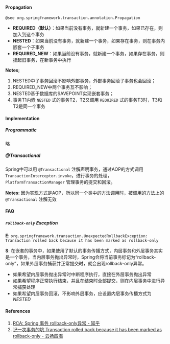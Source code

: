 #### Propagation

	@see org.springframework.transaction.annotation.Propagation

- **REQUIRED（默认）**：如果当前没有事务，就新建一个事务，如果已存在，则加入到这个事务
- **NESTED**：如果当前没有事务，就新建一个事务，如果存在事务，则在事务内嵌套一个子事务
- **REQUIRED_NEW**：如果当前没有事务，就新建一个事务，如果存在事务，则挂起旧事务，在新事务中执行

**Notes**; 

1. NESTED中子事务回滚不影响外部事务，外部事务回滚子事务也会回滚；
2. REQUIRED_NEW中两个事务互不影响；
3. NESTED基于数据库的SAVEPOINT实现嵌套事务；
4. 事务T1内嵌 `NESTED` 式的事务T2，T2又调用 `REQUIRED` 式的事务T3时，T3和T2是同一个事务

#### Implementation

##### Programmatic

略

##### @Transactional

Spring中可以用 `@Transactional` 注解声明事务，通过AOP的方式调用 `TransactionInterceptor.invoke`，进行事务的处理，`PlatformTransactionManager` 管理事务的提交和回滚。

**Notes**: 因为实现方式是AOP，所以同一个类中的方法调用时，被调用的方法上的 `@Transactional` 注解无效 

#### FAQ

##### `rollback-only` Exception

**E**: `org.springframework.transaction.UnexpectedRollbackException: Transaction rolled back because it has been marked as rollback-only`

**S**: 在嵌套的事务中，如果使用了默认的事务传播方式，内层事务和外层事务其实是一个事务，当内层事务抛出异常时，Spring会将当前事务标记为“rollback-only”，如果外层事务捕获并正常提交时，就会出现rollback-only异常。

- 如果希望内层事务抛出异常时中断程序执行，直接在外层事务抛出异常
- 如果希望程序正常执行结束，并且在结束时全部提交，则在内层事务中进行异常捕获处理
- 如果希望内层事务回滚，不影响外层事务，应设置内层事务传播方式为*NESTED*

#### References

1. [RCA: Spring 事务 rollback-only异常 - 知乎](https://zhuanlan.zhihu.com/p/32720499)
2. [记一次事务的坑 Transaction rolled back because it has been marked as rollback-only - 云扬四海](https://yunlongn.github.io/2019/05/06/%E8%AE%B0%E4%B8%80%E6%AC%A1%E4%BA%8B%E5%8A%A1%E7%9A%84%E5%9D%91Transaction-rolled-back-because-it-has-been-marked-as-rollback-only/)
